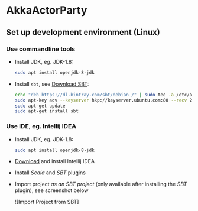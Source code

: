 # AkkaActorParty


## Set up development environment (Linux)

### Use commandline tools
- Install JDK, eg. JDK-1.8:

  ```sh
  sudo apt install openjdk-8-jdk
  ```

- Install `sbt`, see [Download SBT](https://www.scala-sbt.org/download.html):

  ```sh
  echo "deb https://dl.bintray.com/sbt/debian /" | sudo tee -a /etc/apt/sources.list.d/sbt.list
  sudo apt-key adv --keyserver hkp://keyserver.ubuntu.com:80 --recv 2EE0EA64E40A89B84B2DF73499E82A75642AC823
  sudo apt-get update
  sudo apt-get install sbt
  ```


### Use IDE, eg. Intellij IDEA

- Install JDK, eg. JDK-1.8:

  ```sh
  sudo apt install openjdk-8-jdk
  ```

- [Download](https://www.jetbrains.com/idea/download/#section=linux) and install Intellij IDEA
- Install _Scala_ and _SBT_ plugins
- Import project _as an SBT project_ (only available after installing the _SBT_ plugin), see screenshot below
  
  ![Import Project from SBT]
